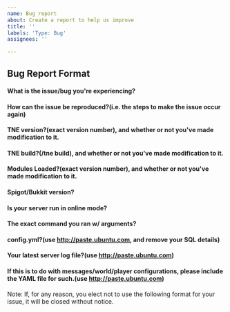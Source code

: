 ```yaml
---
name: Bug report
about: Create a report to help us improve
title: ''
labels: 'Type: Bug'
assignees: ''

---
```


## Bug Report Format
#### What is the issue/bug you're experiencing?
#### How can the issue be reproduced?(i.e. the steps to make the issue occur again)
#### TNE version?(exact version number), and whether or not you've made modification to it.
#### TNE build?(/tne build), and whether or not you've made modification to it.
#### Modules Loaded?(exact version number), and whether or not you've made modification to it.
#### Spigot/Bukkit version?
#### Is your server run in online mode?
#### The exact command you ran w/ arguments?
#### config.yml?(use http://paste.ubuntu.com, and remove your SQL details)
#### Your latest server log file?(use http://paste.ubuntu.com)
#### If this is to do with messages/world/player configurations, please include the YAML file for such.(use http://paste.ubuntu.com)

Note: If, for any reason, you elect not to use the following format for your issue, it will be closed without
notice.
